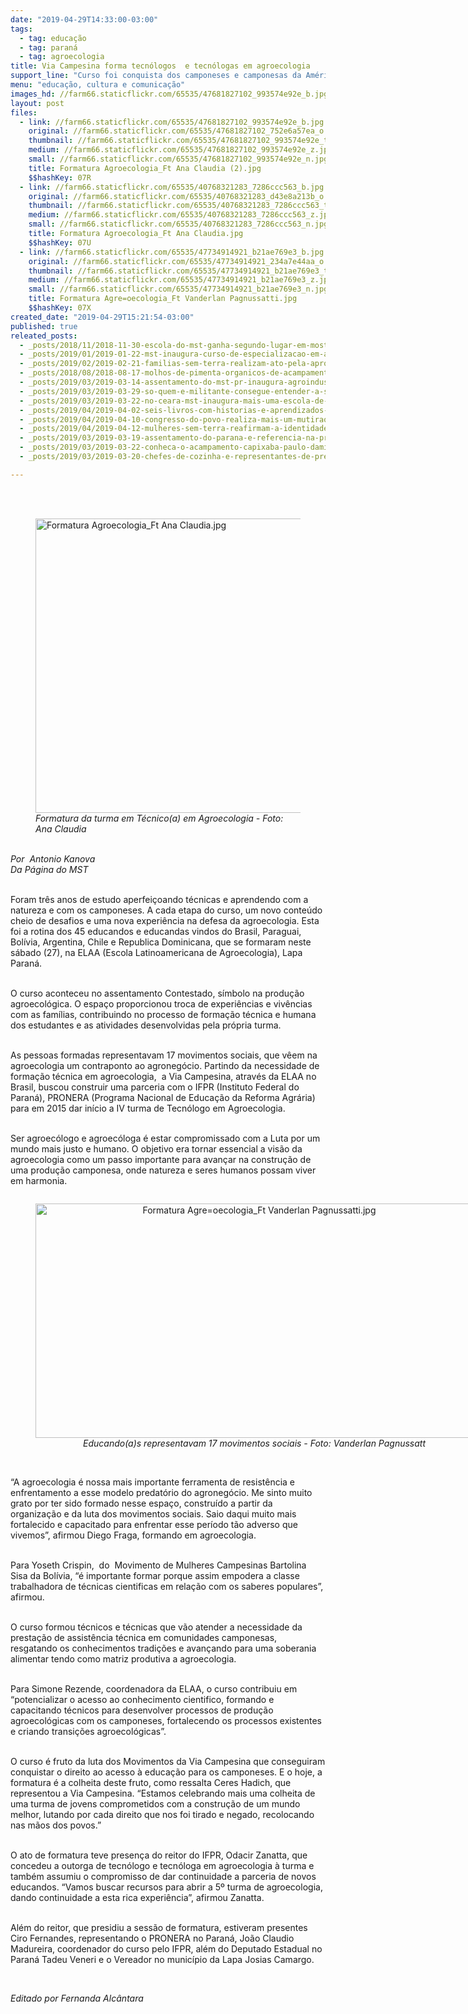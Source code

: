 ```yaml
---
date: "2019-04-29T14:33:00-03:00"
tags:
  - tag: educação
  - tag: paraná
  - tag: agroecologia
title: Via Campesina forma tecnólogos  e tecnólogas em agroecologia
support_line: "Curso foi conquista dos camponeses e camponesas da América Latina, no âmbito da educação"
menu: "educação, cultura e comunicação"
images_hd: //farm66.staticflickr.com/65535/47681827102_993574e92e_b.jpg
layout: post
files:
  - link: //farm66.staticflickr.com/65535/47681827102_993574e92e_b.jpg
    original: //farm66.staticflickr.com/65535/47681827102_752e6a57ea_o.jpg
    thumbnail: //farm66.staticflickr.com/65535/47681827102_993574e92e_t.jpg
    medium: //farm66.staticflickr.com/65535/47681827102_993574e92e_z.jpg
    small: //farm66.staticflickr.com/65535/47681827102_993574e92e_n.jpg
    title: Formatura Agroecologia_Ft Ana Claudia (2).jpg
    $$hashKey: 07R
  - link: //farm66.staticflickr.com/65535/40768321283_7286ccc563_b.jpg
    original: //farm66.staticflickr.com/65535/40768321283_d43e8a213b_o.jpg
    thumbnail: //farm66.staticflickr.com/65535/40768321283_7286ccc563_t.jpg
    medium: //farm66.staticflickr.com/65535/40768321283_7286ccc563_z.jpg
    small: //farm66.staticflickr.com/65535/40768321283_7286ccc563_n.jpg
    title: Formatura Agroecologia_Ft Ana Claudia.jpg
    $$hashKey: 07U
  - link: //farm66.staticflickr.com/65535/47734914921_b21ae769e3_b.jpg
    original: //farm66.staticflickr.com/65535/47734914921_234a7e44aa_o.jpg
    thumbnail: //farm66.staticflickr.com/65535/47734914921_b21ae769e3_t.jpg
    medium: //farm66.staticflickr.com/65535/47734914921_b21ae769e3_z.jpg
    small: //farm66.staticflickr.com/65535/47734914921_b21ae769e3_n.jpg
    title: Formatura Agre=oecologia_Ft Vanderlan Pagnussatti.jpg
    $$hashKey: 07X
created_date: "2019-04-29T15:21:54-03:00"
published: true
releated_posts:
  - _posts/2018/11/2018-11-30-escola-do-mst-ganha-segundo-lugar-em-mostra-pedagogica-no-rs.md
  - _posts/2019/01/2019-01-22-mst-inaugura-curso-de-especializacao-em-agroecologia-voltada-a-educacao.md
  - _posts/2019/02/2019-02-21-familias-sem-terra-realizam-ato-pela-aprovacao-de-unidade-pedagogica-no-rio-de-janeiro.md
  - _posts/2018/08/2018-08-17-molhos-de-pimenta-organicos-de-acampamento-do-mst-em-goias-para-o-resto-do-pais.md
  - _posts/2019/03/2019-03-14-assentamento-do-mst-pr-inaugura-agroindustria-em-aniversario-de-20-anos.md
  - _posts/2019/03/2019-03-29-so-quem-e-militante-consegue-entender-a-solidariedade-entre-os-povos.md
  - _posts/2019/03/2019-03-22-no-ceara-mst-inaugura-mais-uma-escola-de-ensino-medio-do-campo.md
  - _posts/2019/04/2019-04-02-seis-livros-com-historias-e-aprendizados-para-criancada.md
  - _posts/2019/04/2019-04-10-congresso-do-povo-realiza-mais-um-mutirao-de-solidariedade-em-curitiba-pr.md
  - _posts/2019/04/2019-04-12-mulheres-sem-terra-reafirmam-a-identidade-revolucionaria-em-curso.md
  - _posts/2019/03/2019-03-19-assentamento-do-parana-e-referencia-na-producao-de-organicos.md
  - _posts/2019/03/2019-03-22-conheca-o-acampamento-capixaba-paulo-damiao.md
  - _posts/2019/03/2019-03-20-chefes-de-cozinha-e-representantes-de-prefeituras-conhecem-producao-organica-do-mst.md

---
```

<p><br />
&nbsp;</p>

<figure class="image"><img alt="Formatura Agroecologia_Ft Ana Claudia.jpg" height="471" src="//farm66.staticflickr.com/65535/40768321283_7286ccc563_b.jpg" width="700" />
<figcaption><em>Formatura da turma em T&eacute;cnico(a) em Agroecologia - Foto: Ana Claudia</em></figcaption>
</figure>

<p><br />
<em>Por&nbsp; Antonio Kanova<br />
Da P&aacute;gina do MST</em></p>

<p><br />
Foram tr&ecirc;s anos de estudo aperfei&ccedil;oando t&eacute;cnicas e aprendendo com a natureza e com os camponeses. A cada etapa do curso, um novo conte&uacute;do cheio de desafios e uma nova experi&ecirc;ncia na defesa da agroecologia. Esta foi a rotina dos 45 educandos e educandas vindos do Brasil, Paraguai, Bol&iacute;via, Argentina, Chile e Republica Dominicana, que se formaram neste s&aacute;bado (27), na ELAA (Escola Latinoamericana de Agroecologia), Lapa Paran&aacute;.</p>

<p><br />
O curso aconteceu no assentamento Contestado, s&iacute;mbolo na produ&ccedil;&atilde;o agroecol&oacute;gica. O espa&ccedil;o proporcionou troca de experi&ecirc;ncias e viv&ecirc;ncias com as fam&iacute;lias, contribuindo no processo de forma&ccedil;&atilde;o t&eacute;cnica e humana dos estudantes e as atividades desenvolvidas pela pr&oacute;pria turma.</p>

<p><br />
As pessoas formadas representavam 17 movimentos sociais, que v&ecirc;em na agroecologia um contraponto ao agroneg&oacute;cio. Partindo da necessidade de forma&ccedil;&atilde;o t&eacute;cnica em agroecologia,&nbsp; a Via Campesina, atrav&eacute;s da ELAA no Brasil, buscou construir uma parceria com o IFPR (Instituto Federal do Paran&aacute;), PRONERA (Programa Nacional de Educa&ccedil;&atilde;o da Reforma Agr&aacute;ria) para em 2015 dar in&iacute;cio a IV turma de Tecn&oacute;logo em Agroecologia.</p>

<p><br />
Ser agroec&oacute;logo e agroec&oacute;loga &eacute; estar compromissado com a Luta por um mundo mais justo e humano. O objetivo era tornar essencial a vis&atilde;o da agroecologia como um passo importante para avan&ccedil;ar na constru&ccedil;&atilde;o de uma produ&ccedil;&atilde;o camponesa, onde natureza e seres humanos possam viver em harmonia.</p>

<div style="text-align:center">
<figure class="image" style="display:inline-block"><img alt="Formatura Agre=oecologia_Ft Vanderlan Pagnussatti.jpg" height="375" src="//farm66.staticflickr.com/65535/47734914921_b21ae769e3_b.jpg" width="700" />
<figcaption><em>Educando(a)s representavam 17 movimentos sociais&nbsp;- Foto: Vanderlan Pagnussatt</em></figcaption>
</figure>
</div>

<p><br />
&ldquo;A agroecologia &eacute; nossa mais importante ferramenta de resist&ecirc;ncia e enfrentamento a esse modelo predat&oacute;rio do agroneg&oacute;cio. Me sinto muito grato por ter sido formado nesse espa&ccedil;o, constru&iacute;do a partir da organiza&ccedil;&atilde;o e da luta dos movimentos sociais. Saio daqui muito mais fortalecido e capacitado para enfrentar esse per&iacute;odo t&atilde;o adverso que vivemos&rdquo;, afirmou Diego Fraga, formando em agroecologia.</p>

<p><br />
Para Yoseth Crispin,&nbsp; do&nbsp; Movimento de Mulheres Campesinas Bartolina Sisa da Bol&iacute;via, &ldquo;&eacute; importante formar porque assim empodera a classe trabalhadora de t&eacute;cnicas cientificas em rela&ccedil;&atilde;o com os saberes populares&rdquo;, afirmou.</p>

<p><br />
O curso formou t&eacute;cnicos e t&eacute;cnicas que v&atilde;o atender a necessidade da presta&ccedil;&atilde;o de assist&ecirc;ncia t&eacute;cnica em comunidades camponesas, resgatando os conhecimentos tradi&ccedil;&otilde;es e avan&ccedil;ando para uma soberania alimentar tendo como matriz produtiva a agroecologia. &nbsp;</p>

<p><br />
Para Simone Rezende, coordenadora da ELAA, o curso contribuiu em &ldquo;potencializar o acesso ao conhecimento cientifico, formando e capacitando t&eacute;cnicos para desenvolver processos de produ&ccedil;&atilde;o agroecol&oacute;gicas com os camponeses, fortalecendo os processos existentes e criando transi&ccedil;&otilde;es agroecol&oacute;gicas&rdquo;.</p>

<p><br />
O curso &eacute; fruto da luta dos Movimentos da Via Campesina que conseguiram conquistar o direito ao acesso &agrave; educa&ccedil;&atilde;o para os camponeses. E o hoje, a formatura &eacute; a colheita deste fruto, como ressalta Ceres Hadich, que representou a Via Campesina. &ldquo;Estamos celebrando mais uma colheita de uma turma de jovens comprometidos com a constru&ccedil;&atilde;o de um mundo melhor, lutando por cada direito que nos foi tirado e negado, recolocando nas m&atilde;os dos povos.&rdquo;</p>

<p><br />
O ato de formatura teve presen&ccedil;a do reitor do IFPR, Odacir Zanatta, que concedeu a outorga de tecn&oacute;logo e tecn&oacute;loga em agroecologia &agrave; turma e tamb&eacute;m assumiu o compromisso de dar continuidade a parceria de novos educandos. &ldquo;Vamos buscar recursos para abrir a 5&ordm; turma de agroecologia, dando continuidade a esta rica experi&ecirc;ncia&rdquo;, afirmou Zanatta.</p>

<p><br />
Al&eacute;m do reitor, que presidiu a sess&atilde;o de formatura, estiveram presentes Ciro Fernandes, representando o PRONERA no Paran&aacute;, Jo&atilde;o Claudio Madureira, coordenador do curso pelo IFPR, al&eacute;m do Deputado Estadual no Paran&aacute; Tadeu Veneri e o Vereador no munic&iacute;pio da Lapa Josias Camargo.</p>

<p>&nbsp;</p>

<p><em>Editado por Fernanda Alc&acirc;ntara</em></p>
